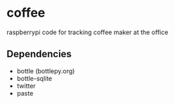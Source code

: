 coffee
======

raspberrypi code for tracking coffee maker at the office

Dependencies
------------
- bottle (bottlepy.org)
- bottle-sqlite
- twitter
- paste